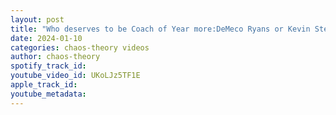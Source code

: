 ```yaml
---
layout: post
title: "Who deserves to be Coach of Year more:DeMeco Ryans or Kevin Stefanski? #CheckTheWoods"
date: 2024-01-10
categories: chaos-theory videos
author: chaos-theory
spotify_track_id: 
youtube_video_id: UKoLJz5TF1E
apple_track_id: 
youtube_metadata: 
---
```

